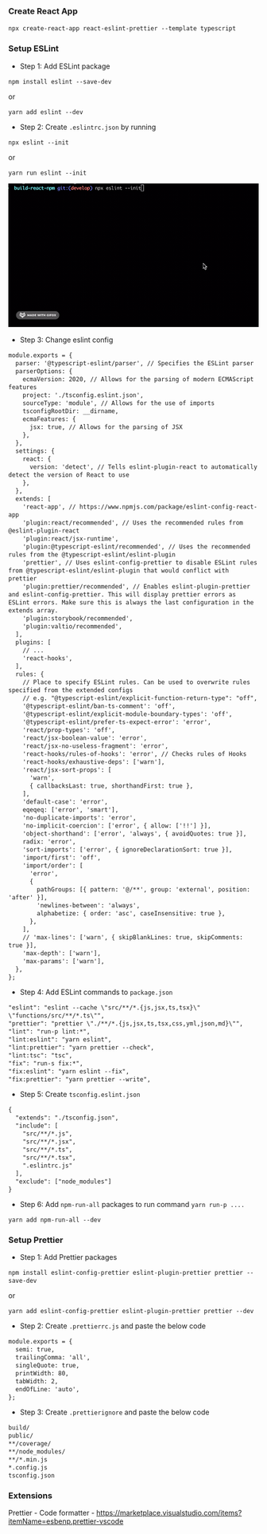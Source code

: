 ### Create React App

```
npx create-react-app react-eslint-prettier --template typescript
```

### Setup ESLint

- Step 1: Add ESLint package

```
npm install eslint --save-dev
```

or

```
yarn add eslint --dev
```

- Step 2: Create `.eslintrc.json` by running

```
npx eslint --init
```

or

```
yarn run eslint --init
```

![ESLint init](/public/eslint-init.gif)

- Step 3: Change eslint config

```
module.exports = {
  parser: '@typescript-eslint/parser', // Specifies the ESLint parser
  parserOptions: {
    ecmaVersion: 2020, // Allows for the parsing of modern ECMAScript features
    project: './tsconfig.eslint.json',
    sourceType: 'module', // Allows for the use of imports
    tsconfigRootDir: __dirname,
    ecmaFeatures: {
      jsx: true, // Allows for the parsing of JSX
    },
  },
  settings: {
    react: {
      version: 'detect', // Tells eslint-plugin-react to automatically detect the version of React to use
    },
  },
  extends: [
    'react-app', // https://www.npmjs.com/package/eslint-config-react-app
    'plugin:react/recommended', // Uses the recommended rules from @eslint-plugin-react
    'plugin:react/jsx-runtime',
    'plugin:@typescript-eslint/recommended', // Uses the recommended rules from the @typescript-eslint/eslint-plugin
    'prettier', // Uses eslint-config-prettier to disable ESLint rules from @typescript-eslint/eslint-plugin that would conflict with prettier
    'plugin:prettier/recommended', // Enables eslint-plugin-prettier and eslint-config-prettier. This will display prettier errors as ESLint errors. Make sure this is always the last configuration in the extends array.
    'plugin:storybook/recommended',
    'plugin:valtio/recommended',
  ],
  plugins: [
    // ...
    'react-hooks',
  ],
  rules: {
    // Place to specify ESLint rules. Can be used to overwrite rules specified from the extended configs
    // e.g. "@typescript-eslint/explicit-function-return-type": "off",
    '@typescript-eslint/ban-ts-comment': 'off',
    '@typescript-eslint/explicit-module-boundary-types': 'off',
    '@typescript-eslint/prefer-ts-expect-error': 'error',
    'react/prop-types': 'off',
    'react/jsx-boolean-value': 'error',
    'react/jsx-no-useless-fragment': 'error',
    'react-hooks/rules-of-hooks': 'error', // Checks rules of Hooks
    'react-hooks/exhaustive-deps': ['warn'],
    'react/jsx-sort-props': [
      'warn',
      { callbacksLast: true, shorthandFirst: true },
    ],
    'default-case': 'error',
    eqeqeq: ['error', 'smart'],
    'no-duplicate-imports': 'error',
    'no-implicit-coercion': ['error', { allow: ['!!'] }],
    'object-shorthand': ['error', 'always', { avoidQuotes: true }],
    radix: 'error',
    'sort-imports': ['error', { ignoreDeclarationSort: true }],
    'import/first': 'off',
    'import/order': [
      'error',
      {
        pathGroups: [{ pattern: '@/**', group: 'external', position: 'after' }],
        'newlines-between': 'always',
        alphabetize: { order: 'asc', caseInsensitive: true },
      },
    ],
    // 'max-lines': ['warn', { skipBlankLines: true, skipComments: true }],
    'max-depth': ['warn'],
    'max-params': ['warn'],
  },
};
```

- Step 4: Add ESLint commands to `package.json`

```
"eslint": "eslint --cache \"src/**/*.{js,jsx,ts,tsx}\" \"functions/src/**/*.ts\"",
"prettier": "prettier \"./**/*.{js,jsx,ts,tsx,css,yml,json,md}\"",
"lint": "run-p lint:*",
"lint:eslint": "yarn eslint",
"lint:prettier": "yarn prettier --check",
"lint:tsc": "tsc",
"fix": "run-s fix:*",
"fix:eslint": "yarn eslint --fix",
"fix:prettier": "yarn prettier --write",
```

- Step 5: Create `tsconfig.eslint.json`

```
{
  "extends": "./tsconfig.json",
  "include": [
    "src/**/*.js",
    "src/**/*.jsx",
    "src/**/*.ts",
    "src/**/*.tsx",
    ".eslintrc.js"
  ],
  "exclude": ["node_modules"]
}

```

- Step 6: Add `npm-run-all` packages to run command `yarn run-p ....`

```
yarn add npm-run-all --dev
```

### Setup Prettier

- Step 1: Add Prettier packages

```
npm install eslint-config-prettier eslint-plugin-prettier prettier --save-dev
```

or

```
yarn add eslint-config-prettier eslint-plugin-prettier prettier --dev
```

- Step 2: Create `.prettierrc.js` and paste the below code

```
module.exports = {
  semi: true,
  trailingComma: 'all',
  singleQuote: true,
  printWidth: 80,
  tabWidth: 2,
  endOfLine: 'auto',
};
```

- Step 3: Create `.prettierignore` and paste the below code

```
build/
public/
**/coverage/
**/node_modules/
**/*.min.js
*.config.js
tsconfig.json
```

### Extensions

Prettier - Code formatter - https://marketplace.visualstudio.com/items?itemName=esbenp.prettier-vscode
